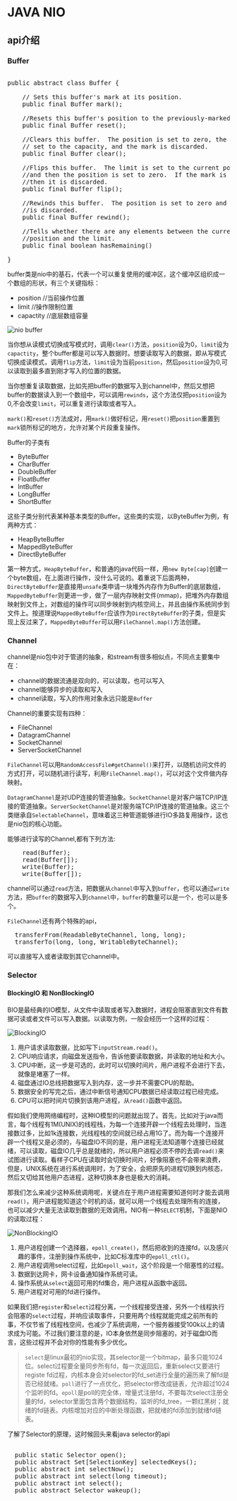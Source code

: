 
# JAVA NIO

## api介绍

### Buffer

<pre>

public abstract class Buffer {

    // Sets this buffer's mark at its position.
    public final Buffer mark();

    //Resets this buffer's position to the previously-marked position.
    public final Buffer reset();

    //Clears this buffer.  The position is set to zero, the limit is
    // set to the capacity, and the mark is discarded.
    public final Buffer clear();

    //Flips this buffer.  The limit is set to the current position 
    //and then the position is set to zero.  If the mark is defined 
    //then it is discarded.
    public final Buffer flip();

    //Rewinds this buffer.  The position is set to zero and the mark
    //is discarded.
    public final Buffer rewind();

    //Tells whether there are any elements between the current 
    //position and the limit.
    public final boolean hasRemaining()

}
</pre>

buffer类是nio中的基石，代表一个可以重复使用的缓冲区，这个缓冲区组织成一个数组的形状，有三个关键指标：

* position  //当前操作位置
* limit     //操作限制位置
* capactity //底层数组容量

![nio buffer](./img/buffers-modes.png)

当你想从读模式切换成写模式时，调用`clear()`方法，`position`设为0，`limit`设为`capactity`，整个buffer都是可以写入数据时。想要读取写入的数据，即从写模式切换成读模式，调用`flip`方法，`limit`设为当前`position`，然后`position`设为0,可以读取到最多直到刚才写入的位置的数据。

当你想重复读取数据，比如先把buffer的数据写入到channel中，然后又想把buffer的数据读入到一个数组中，可以调用`rewinds`，这个方法仅把`position`设为0,不会改变`limit`，可以重复进行读取或者写入。

`mark()`和`reset()`方法成对，用`mark()`做好标记，用`reset()`把`position`重置到`mark`锁所标记的地方，允许对某个片段重复操作。

Buffer的子类有

* ByteBuffer
* CharBuffer
* DoubleBuffer
* FloatBuffer
* IntBuffer
* LongBuffer
* ShortBuffer

这些子类分别代表某种基本类型的Buffer。这些类的实现，以ByteBuffer为例，有两种方式：

* HeapByteBuffer
* MappedByteBuffer
* DirectByteBuffer

第一种方式，`HeapByteBuffer`，和普通的java代码一样，用`new Byte[cap]`创建一个byte数组，在上面进行操作，没什么可说的。着重说下后面两种，`DirectByteBuffer`是直接用`unsafe`类申请一块堆外内存作为Buffer的底层数组，`MappedByteBuffer`则更进一步，做了一层内存映射文件(mmap)，把堆外内存数组映射到文件上，对数组的操作可以同步映射到内核空间上，并且由操作系统同步到文件上。按道理说`MappedByteBuffer`应该作为`DirectByteBuffer`的子类，但是实现上反过来了，`MappedByteBuffer`可以用`FileChannel.map()`方法创建。

### Channel

channel是nio包中对于管道的抽象，和stream有很多相似点，不同点主要集中在：

* channel的数据流通是双向的，可以读取，也可以写入
* channel能够异步的读取和写入
* channel读取，写入的作用对象永远只能是`Buffer`

Channel的重要实现有四种：

* FileChannel
* DatagramChannel
* SocketChannel
* ServerSocketChannel

`FileChannel`可以用`RandomAccessFile#getChannel()`来打开，以随机访问文件的方式打开，可以随机进行读写，利用`FileChannel.map()`，可以对这个文件做内存映射。

`DatagramChannel`是对UDP连接的管道抽象。`SocketChannel`是对客户端TCP/IP连接的管道抽象。`ServerSocketChannel`是对服务端TCP/IP连接的管道抽象。这三个类继承自`SelectableChannel`，意味着这三种管道能够进行IO多路复用操作，这也是nio包的核心功能。

能够进行读写的Channel,都有下列方法:

<pre>
    read(Buffer);
    read(Buffer[]);
    write(Buffer);
    write(Buffer[]);
</pre>

channel可以通过`read`方法，把数据从`channel`中写入到`buffer`，也可以通过`write`方法，把`buffer`的数据写入到`channel`中，`buffer`的数量可以是一个，也可以是多个。

`FileChannel`还有两个特殊的api，

<pre>
  transferFrom(ReadableByteChannel, long, long);
  transferTo(long, long, WritableByteChannel);
</pre>

可以直接写入或者读取到其它channel中。

### Selector

#### BlockingIO 和 NonBlockingIO

BIO是最经典的IO模型，从文件中读取或者写入数据时，进程会阻塞直到文件有数据可读或者文件可以写入数据。以读取为例，一般会经历一个这样的过程：

![BlockingIO](./img/blockingIO.png)

1. 用户请求读取数据，比如写下`inputStream.read()`。
2. CPU响应请求，向磁盘发送指令，告诉他要读取数据，并读取的地址和大小。
3. CPU中断，这一步是可选的，此时可以切换时间片，用户进程不会进行下去，就像是堵塞了一样。
4. 磁盘通过IO总线把数据写入到内存，这一步并不需要CPU的帮助。
5. 数据安全的写完之后，通过中断信号通知CPU数据已经读取过程已经完成。
6. CPU可以把时间片切换到该用户进程，从`read()`函数中返回。

假如我们使用网络编程时，这种IO模型的问题就出现了。首先，比如对于java而言，每个线程有1M(UNIX)的线程栈，为每一个连接开辟一个线程去处理时，当连接数过多，比如1k连接数，光线程栈的空间就已经占用1G了。而为每一个连接开辟一个线程又是必须的，与磁盘IO不同的是，用户进程无法知道哪个连接已经就绪，可以读取，磁盘IO几乎总是就绪的，所以用户进程必须不停的去调`read()`来试图进行读取。看样子CPU在读取时会切换时间片，好像阻塞也不会带来浪费，但是，UNIX系统在进行系统调用时，为了安全，会把原先的进程切换到内核态，然后又切给其他用户态进程，这种切换本身也是极大的消耗。

那我们怎么来减少这种系统调用呢，关键点在于用户进程需要知道何时才能去调用`read()`，用户进程能知道这个时机的话，就可以用一个线程去处理所有的连接，也可以减少大量无法读取到数据的无效调用。NIO有一种`SELECT`机制，下面是NIO的读取过程：

![NonBlockingIO](./img/NonBlockingIO.png)

1. 用户进程创建一个选择器，`epoll_create()`，然后把收到的连接fd，以及感兴趣的事件，注册到操作系统中，比如C标准库中的`epoll_ctl()`。
2. 用户进程调用select过程，比如`epoll_wait`，这个阶段是一个阻塞性的过程。
3. 数据到达网卡，网卡设备通知操作系统可读。
4. 操作系统从`select`返回可用的fd集合，用户进程从函数中返回。
5. 用户进程对可用的fd进行操作。

如果我们把`register`和`select`过程分离，一个线程接受连接，另外一个线程执行会阻塞的`select`过程，并响应读取事件，只要用两个线程就能完成之前所有的事，不仅节省了线程栈空间，也减少了系统调用，一个服务器接受100k以上的请求成为可能。不过我们要注意的是，IO本身依然是同步阻塞的，对于磁盘IO而言，这些过程并不会对你的性能有多少优化。

> `select`是linux最初的nio实现，其selector是一个bitmap，最多只能1024位。select过程要全量同步所有fd，每一次返回后，重新select又要进行registe fd过程，内核本身会对selector的fd_set进行全量的遍历来了解fd是否已经就绪。`poll`进行了一点优化，把selector修改成链表，允许超过1024个监听的fd。`epoll`是poll的完全体，增量式注册fd，不要每次select注册全量的fd，selector里面包含两个数据结构，监听的fd_tree，一颗红黑树；就绪的fd链表。内核增加对应的中断处理函数，把就绪的fd添加到就绪fd链表。

了解了Selector的原理，这时候回头来看java selector的api

<pre > 
  public static Selector open();
  public abstract Set[SelectionKey] selectedKeys();
  public abstract int selectNow();
  public abstract int select(long timeout);
  public abstract int select();
  public abstract Selector wakeup();
</pre>